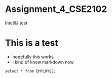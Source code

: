 # Assignment_4_CSE2102
IntelliJ test


# This is a test

- hopefully this works
- I kind of know markdown now

```MySQL
select * from EMPLOYEE;
```
